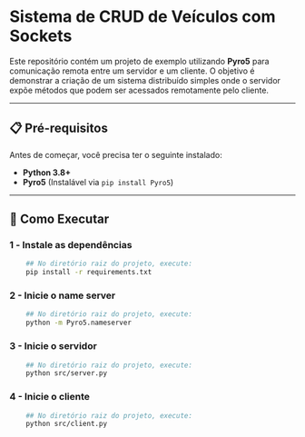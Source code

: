 # Sistema de CRUD de Veículos com Sockets
Este repositório contém um projeto de exemplo utilizando **Pyro5** para comunicação remota entre um servidor e um cliente. O objetivo é demonstrar a criação de um sistema distribuído simples onde o servidor expõe métodos que podem ser acessados remotamente pelo cliente.

---

## 📋 Pré-requisitos

Antes de começar, você precisa ter o seguinte instalado:

- **Python 3.8+**
- **Pyro5** (Instalável via `pip install Pyro5`)

---

## 🚀 Como Executar

### 1️ - Instale as dependências

```bash
    ## No diretório raiz do projeto, execute:
    pip install -r requirements.txt
```

### 2 - Inicie o name server

```bash
    ## No diretório raiz do projeto, execute:
    python -m Pyro5.nameserver
```

### 3 - Inicie o servidor

```bash
    ## No diretório raiz do projeto, execute:
    python src/server.py
```

### 4 - Inicie o cliente

```bash
    ## No diretório raiz do projeto, execute:
    python src/client.py
```

